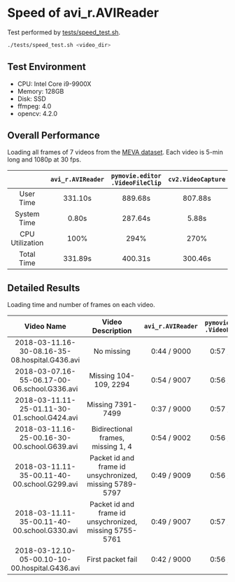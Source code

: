 # Speed of avi_r.AVIReader

Test performed by [tests/speed_test.sh](../tests/speed_test.sh).

```sh
./tests/speed_test.sh <video_dir>
```

## Test Environment

- CPU: Intel Core i9-9900X
- Memory: 128GB
- Disk: SSD
- ffmpeg: 4.0
- opencv: 4.2.0

## Overall Performance

Loading all frames of 7 videos from the [MEVA dataset](http://mevadata.org). Each video is 5-min long and 1080p at 30 fps.

|                 | `avi_r.AVIReader` | `pymovie.editor .VideoFileClip` | `cv2.VideoCapture` |
| :-------------: | :---------------: | :-----------------------------: | :----------------: |
|    User Time    |      331.10s      |             889.68s             |      807.88s       |
|   System Time   |       0.80s       |             287.64s             |       5.88s        |
| CPU Utilization |       100%        |              294%               |        270%        |
|   Total Time    |      331.89s      |             400.31s             |      300.46s       |

## Detailed Results

Loading time and number of frames on each video.

|                   Video Name                   |                    Video Description                    | `avi_r.AVIReader` | `pymovie.editor .VideoFileClip` | `cv2.VideoCapture` |
| :--------------------------------------------: | :-----------------------------------------------------: | :---------------: | :-----------------------------: | :----------------: |
| 2018-03-11.16-30-08.16-35-08.hospital.G436.avi |                       No missing                        |    0:44 / 9000    |           0:57 / 9000           |    0:26 / 9000     |
|  2018-03-07.16-55-06.17-00-06.school.G336.avi  |                  Missing 104-109, 2294                  |    0:54 / 9007    |           0:56 / 9007           |  0:26  / **8980**  |
|  2018-03-11.11-25-01.11-30-01.school.G424.avi  |                    Missing 7391-7499                    |    0:37 / 9000    |           0:57 / 9000           |  1:32  / **8880**  |
|  2018-03-11.16-25-00.16-30-00.school.G639.avi  |           Bidirectional frames, missing 1, 4            |    0:54 / 9002    |           0:56 / 9002           |  0:26 / **8989**   |
|  2018-03-11.11-35-00.11-40-00.school.G299.avi  | Packet id and frame id unsychronized, missing 5789-5797 |    0:49 / 9009    |           0:56 / 9009           |  0:27 / **8989**   |
|  2018-03-11.11-35-00.11-40-00.school.G330.avi  | Packet id and frame id unsychronized, missing 5755-5761 |    0:49 / 9007    |           0:57 / 9007           |  1:14 / **8985**   |
| 2018-03-12.10-05-00.10-10-00.hospital.G436.avi |                    First packet fail                    |    0:42 / 9000    |           0:56 / 9000           |    0:26 / 9000     |
